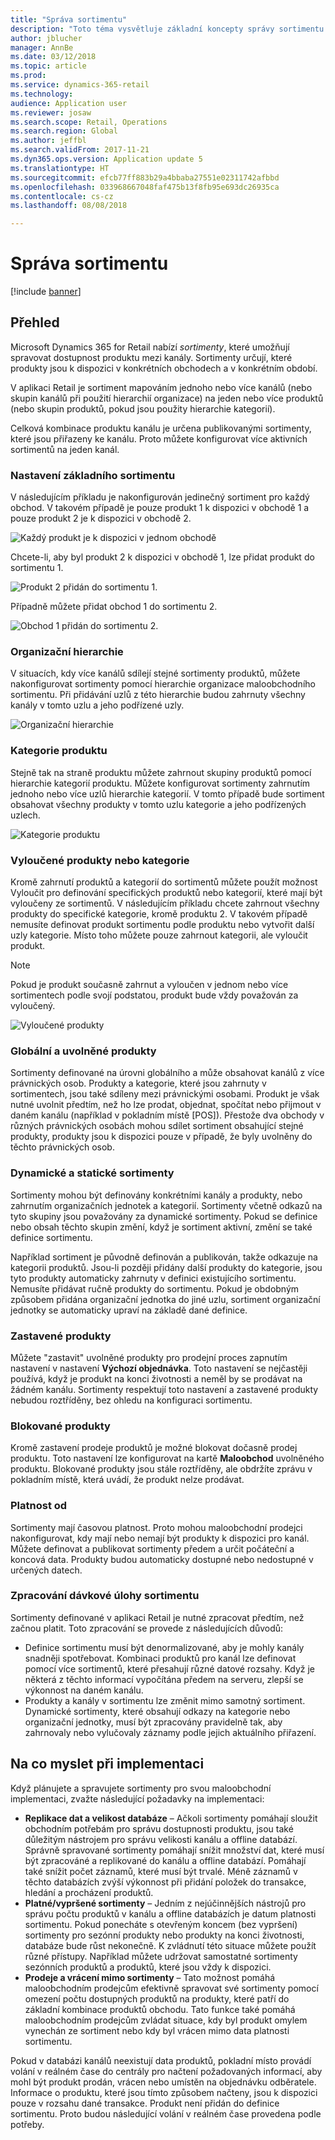 ```yaml
---
title: "Správa sortimentu"
description: "Toto téma vysvětluje základní koncepty správy sortimentu v aplikaci Microsoft Dynamics 365 for Retail a poskytuje úvahy nad implementací pro váš projekt."
author: jblucher
manager: AnnBe
ms.date: 03/12/2018
ms.topic: article
ms.prod: 
ms.service: dynamics-365-retail
ms.technology: 
audience: Application user
ms.reviewer: josaw
ms.search.scope: Retail, Operations
ms.search.region: Global
ms.author: jeffbl
ms.search.validFrom: 2017-11-21
ms.dyn365.ops.version: Application update 5
ms.translationtype: HT
ms.sourcegitcommit: efcb77ff883b29a4bbaba27551e02311742afbbd
ms.openlocfilehash: 033968667048faf475b13f8fb95e693dc26935ca
ms.contentlocale: cs-cz
ms.lasthandoff: 08/08/2018

---
```


# <a name="assortment-management"></a>Správa sortimentu

[!include [banner](../includes/banner.md)]

## <a name="overview"></a>Přehled

Microsoft Dynamics 365 for Retail nabízí *sortimenty*, které umožňují spravovat dostupnost produktu mezi kanály. Sortimenty určují, které produkty jsou k dispozici v konkrétních obchodech a v konkrétním období.

V aplikaci Retail je sortiment mapováním jednoho nebo více kanálů (nebo skupin kanálů při použití hierarchií organizace) na jeden nebo více produktů (nebo skupin produktů, pokud jsou použity hierarchie kategorií).

Celková kombinace produktu kanálu je určena publikovanými sortimenty, které jsou přiřazeny ke kanálu. Proto můžete konfigurovat více aktivních sortimentů na jeden kanál.

### <a name="basic-assortment-setup"></a>Nastavení základního sortimentu

V následujícím příkladu je nakonfigurován jedinečný sortiment pro každý obchod. V takovém případě je pouze produkt 1 k dispozici v obchodě 1 a pouze produkt 2 je k dispozici v obchodě 2.

![Každý produkt je k dispozici v jednom obchodě](./media/Managing-assortments-figure1.png)

Chcete-li, aby byl produkt 2 k dispozici v obchodě 1, lze přidat produkt do sortimentu 1.

![Produkt 2 přidán do sortimentu 1.](./media/Managing-assortments-figure2.png)

Případně můžete přidat obchod 1 do sortimentu 2.

![Obchod 1 přidán do sortimentu 2.](./media/Managing-assortments-figure3.png)

### <a name="organization-hierarchies"></a>Organizační hierarchie

V situacích, kdy více kanálů sdílejí stejné sortimenty produktů, můžete nakonfigurovat sortimenty pomocí hierarchie organizace maloobchodního sortimentu. Při přidávání uzlů z této hierarchie budou zahrnuty všechny kanály v tomto uzlu a jeho podřízené uzly.

![Organizační hierarchie](./media/Managing-assortments-figure4.png)

### <a name="product-categories"></a>Kategorie produktu

Stejně tak na straně produktu můžete zahrnout skupiny produktů pomocí hierarchie kategorií produktu. Můžete konfigurovat sortimenty zahrnutím jednoho nebo více uzlů hierarchie kategorií. V tomto případě bude sortiment obsahovat všechny produkty v tomto uzlu kategorie a jeho podřízených uzlech.

![Kategorie produktu](./media/Managing-assortments-figure5.png)

### <a name="excluded-products-or-categories"></a>Vyloučené produkty nebo kategorie

Kromě zahrnutí produktů a kategorií do sortimentů můžete použít možnost Vyloučit pro definování specifických produktů nebo kategorií, které mají být vyloučeny ze sortimentů. V následujícím příkladu chcete zahrnout všechny produkty do specifické kategorie, kromě produktu 2. V takovém případě nemusíte definovat produkt sortimentu podle produktu nebo vytvořit další uzly kategorie. Místo toho můžete pouze zahrnout kategorii, ale vyloučit produkt.

> [!NOTE]
> Pokud je produkt současně zahrnut a vyloučen v jednom nebo více sortimentech podle svojí podstatou, produkt bude vždy považován za vyloučený.

![Vyloučené produkty](./media/Managing-assortments-figure6.png)

### <a name="global-and-released-products"></a>Globální a uvolněné produkty

Sortimenty definované na úrovni globálního a může obsahovat kanálů z více právnických osob. Produkty a kategorie, které jsou zahrnuty v sortimentech, jsou také sdíleny mezi právnickými osobami. Produkt je však nutné uvolnit předtím, než ho lze prodat, objednat, spočítat nebo přijmout v daném kanálu (například v pokladním místě \[POS\]). Přestože dva obchody v různých právnických osobách mohou sdílet sortiment obsahující stejné produkty, produkty jsou k dispozici pouze v případě, že byly uvolněny do těchto právnických osob.

### <a name="dynamic-and-static-assortments"></a>Dynamické a statické sortimenty

Sortimenty mohou být definovány konkrétními kanály a produkty, nebo zahrnutím organizačních jednotek a kategorií. Sortimenty včetně odkazů na tyto skupiny jsou považovány za dynamické sortimenty. Pokud se definice nebo obsah těchto skupin změní, když je sortiment aktivní, změní se také definice sortimentu.

Například sortiment je původně definován a publikován, takže odkazuje na kategorii produktů. Jsou-li později přidány další produkty do kategorie, jsou tyto produkty automaticky zahrnuty v definici existujícího sortimentu. Nemusíte přidávat ručně produkty do sortimentu. Pokud je obdobným způsobem přidána organizační jednotka do jiné uzlu, sortiment organizační jednotky se automaticky upraví na základě dané definice.

### <a name="stopped-products"></a>Zastavené produkty

Můžete "zastavit" uvolněné produkty pro prodejní proces zapnutím nastavení v nastavení **Výchozí objednávka**. Toto nastavení se nejčastěji používá, když je produkt na konci životnosti a neměl by se prodávat na žádném kanálu. Sortimenty respektují toto nastavení a zastavené produkty nebudou roztříděny, bez ohledu na konfiguraci sortimentu.

### <a name="blocked-products"></a>Blokované produkty

Kromě zastavení prodeje produktů je možné blokovat dočasně prodej produktu. Toto nastavení lze konfigurovat na kartě **Maloobchod** uvolněného produktu. Blokované produkty jsou stále roztříděny, ale obdržíte zprávu v pokladním místě, která uvádí, že produkt nelze prodávat.

### <a name="date-effectivity"></a>Platnost od

Sortimenty mají časovou platnost. Proto mohou maloobchodní prodejci nakonfigurovat, kdy mají nebo nemají být produkty k dispozici pro kanál. Můžete definovat a publikovat sortimenty předem a určit počáteční a koncová data. Produkty budou automaticky dostupné nebo nedostupné v určených datech.

### <a name="process-assortments-batch-job"></a>Zpracování dávkové úlohy sortimentu

Sortimenty definované v aplikaci Retail je nutné zpracovat předtím, než začnou platit. Toto zpracování se provede z následujících důvodů:

- Definice sortimentu musí být denormalizované, aby je mohly kanály snadněji spotřebovat. Kombinaci produktů pro kanál lze definovat pomocí více sortimentů, které přesahují různé datové rozsahy. Když je některá z těchto informací vypočítána předem na serveru, zlepší se výkonnost na daném kanálu.
- Produkty a kanály v sortimentu lze změnit mimo samotný sortiment. Dynamické sortimenty, které obsahují odkazy na kategorie nebo organizační jednotky, musí být zpracovány pravidelně tak, aby zahrnovaly nebo vylučovaly záznamy podle jejich aktuálního přiřazení.

## <a name="implementation-considerations"></a>Na co myslet při implementaci

Když plánujete a spravujete sortimenty pro svou maloobchodní implementaci, zvažte následující požadavky na implementaci:

- **Replikace dat a velikost databáze** – Ačkoli sortimenty pomáhají sloužit obchodním potřebám pro správu dostupnosti produktu, jsou také důležitým nástrojem pro správu velikosti kanálu a offline databází. Správně spravované sortimenty pomáhají snížit množství dat, které musí být zpracováné a replikované do kanálu a offline databází. Pomáhají také snížit počet záznamů, které musí být trvalé. Méně záznamů v těchto databázích zvýší výkonnost při přidání položek do transakce, hledání a procházení produktů.
- **Platné/vypršené sortimenty** – Jedním z nejúčinnějších nástrojů pro správu počtu produktů v kanálu a offline databázích je datum platnosti sortimentu. Pokud ponecháte s otevřeným koncem (bez vypršení) sortimenty pro sezónní produkty nebo produkty na konci životnosti, databáze bude růst nekonečně. K zvládnutí této situace můžete použít různé přístupy. Například můžete udržovat samostatné sortimenty sezónních produktů a produktů, které jsou vždy k dispozici.
- **Prodeje a vrácení mimo sortimenty** – Tato možnost pomáhá maloobchodním prodejcům efektivně spravovat své sortimenty pomocí omezení počtu dostupných produktů na produkty, které patří do základní kombinace produktů obchodu. Tato funkce také pomáhá maloobchodním prodejcům zvládat situace, kdy byl produkt omylem vynechán ze sortiment nebo kdy byl vrácen mimo data platnosti sortimentu.

Pokud v databázi kanálů neexistují data produktů, pokladní místo provádí volání v reálném čase do centrály pro načtení požadovaných informací, aby mohl být produkt prodán, vrácen nebo umístěn na objednávku odběratele. Informace o produktu, které jsou tímto způsobem načteny, jsou k dispozici pouze v rozsahu dané transakce. Produkt není přidán do definice sortimentu. Proto budou následující volání v reálném čase provedena podle potřeby.

